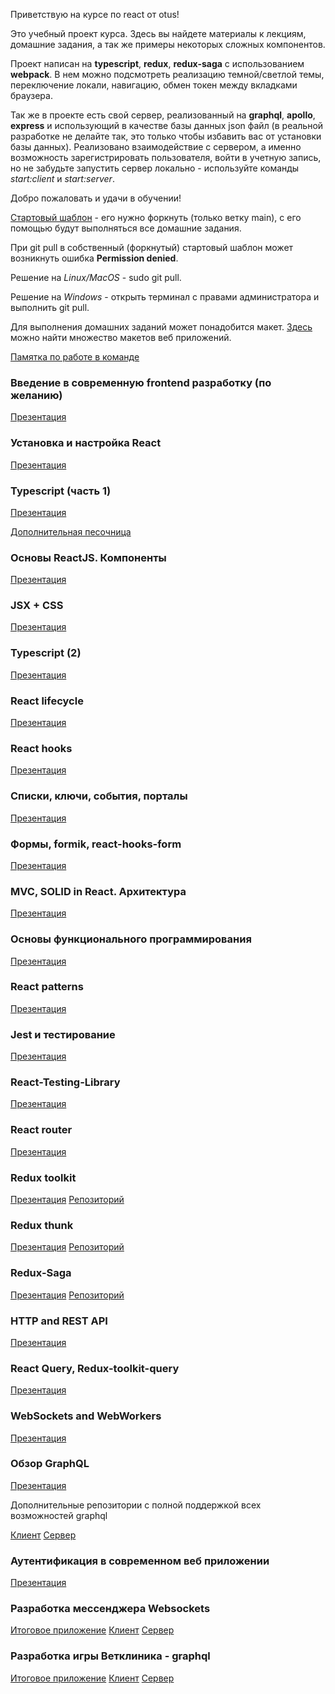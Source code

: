 Приветствую на курсе по react от otus!

Это учебный проект курса. Здесь вы найдете материалы к лекциям, домашние задания, а так же примеры некоторых сложных компонентов.

Проект написан на **typescript**, **redux**, **redux-saga** с использованием **webpack**. В нем можно подсмотреть реализацию темной/светлой темы, переключение локали, навигацию, обмен токен между вкладками браузера.

Так же в проекте есть свой сервер, реализованный на **graphql**, **apollo**, **express** и использующий в качестве базы данных json файл (в реальной разработке не делайте так, это только чтобы избавить вас от установки базы данных). Реализовано взаимодействие с сервером, а именно возможность зарегистрировать пользователя, войти в учетную запись, но не забудьте запустить сервер локально - используйте команды _start:client_ и _start:server_.

Добро пожаловать и удачи в обучении!

[Стартовый шаблон](https://github.com/spirit-drive/react-start-template) - его нужно форкнуть (только ветку main), с его помощью будут выполняться все домашние задания.

При git pull в собственный (форкнутый) стартовый шаблон может возникнуть ошибка **Permission denied**.

Решение на _Linux/MacOS_ - sudo git pull.

Решение на _Windows_ - открыть терминал с правами администратора и выполнить git pull.

Для выполнения домашних заданий может понадобится макет. [Здесь](https://t.me/figma2html) можно найти множество макетов веб приложений.

[Памятка по работе в команде](https://docs.google.com/presentation/d/1eVorYFSACyLJ6mQTvWd9ZGdJc0sUwGny-BcV3jdrvqo/edit#slide=id.p)

### Введение в современную frontend разработку (по желанию)

[Презентация](https://docs.google.com/presentation/d/1ljvQ6ysNzdh4CT-MbMSeLuFj_Nmy4iDulJrqXCjdiJ4/edit?usp=sharing)

### Установка и настройка React

[Презентация](https://docs.google.com/presentation/d/168acgd_80dpfBqW3Lqp2LJSqBNGrgsXdASNd6Z3dwWA/edit?usp=sharing)

### Typescript (часть 1)

[Презентация](https://docs.google.com/presentation/d/12xqTFTntMrsy-FyjS01ivg0sbYAFKGEV9hfvBCQGuD4/edit?usp=sharing)

[Дополнительная песочница](https://codesandbox.io/s/typescript-1-hfer2p?file=/src/basis.ts:7265-7308)

### Основы ReactJS. Компоненты

[Презентация](https://docs.google.com/presentation/d/1cIKdir5jLDDq-VAmlBgk7Px_hPJy-Ge6FJzvjWTiFhw/edit?usp=sharing)

### JSX + CSS

[Презентация](https://docs.google.com/presentation/d/1FBFNmW10dsG94R_C30eVbp_cHTjSwULCI1qiud5RK0A/edit?usp=sharing)

### Typescript (2)

[Презентация](https://docs.google.com/presentation/d/1qSZ2oYy_LTyc6khYCv_BcIBn3MiLWUreT_cXEmWUCgY/edit?usp=sharing)

### React lifecycle

[Презентация](https://docs.google.com/presentation/d/1dsegEyTIbglnGO_85uDk3LH0PwEVrFF1dpTbwL3y7QA/edit?usp=sharing)

### React hooks

[Презентация](https://docs.google.com/presentation/d/18a9RHLztuRKOmBTmuTTAuUlIC_hzBvmUxWAyjvkxuAk/edit?usp=sharing)

### Списки, ключи, события, порталы

[Презентация](https://docs.google.com/presentation/d/1WysmnSMBeFZsFGgJ3-iGft2Qh3o03I6xTtbwUX67Kl8/edit?usp=sharing)

### Формы, formik, react-hooks-form

[Презентация](https://docs.google.com/presentation/d/1ic2TA8m1B78qOS_WyKz45hTISLySIKViaqeyFkJq6Qs/edit?usp=sharing)

### MVC, SOLID in React. Архитектура

[Презентация](https://docs.google.com/presentation/d/13LTB0dyDBlKC40ETwNx53H6RMxBn-As_D509CLPU5-E/edit?usp=sharing)

### Основы функционального программирования

[Презентация](https://docs.google.com/presentation/d/1gfuCWyH47aBCi9nL9T9t-FnybNPPZt5FrjRuXFNKjbU/edit?usp=sharing)

### React patterns

[Презентация](https://docs.google.com/presentation/d/1FEQ2bOqhYzvpFdVtx-B2pQPrT-_wBj_f3lCmcurgkFQ/edit?usp=sharing)

### Jest и тестирование

[Презентация](https://docs.google.com/presentation/d/12uSy5L6SNxePdOioFQLKlkRfnnA6LC2n4QAPUpUGg0c/edit?usp=sharing)

### React-Testing-Library

[Презентация](https://docs.google.com/presentation/d/1u2U2wRWhNHG8bMRRbv2l8snZlz4qczfao7QD-3LwKDE/edit?usp=sharing)

### React router

[Презентация](https://docs.google.com/presentation/d/1CIHVVkV6rvuitS5ctiIwBuYmb-oViqhAslB27rV6s2Y/edit?usp=sharing)

### Redux toolkit

[Презентация](https://docs.google.com/presentation/d/1buXGSxK4LroGRyifGOGty6TX3BzyU7GyVq_I7XX_Z9c/edit?usp=sharing)
[Репозиторий](https://github.com/spirit-drive/redux-example/tree/main)

### Redux thunk

[Презентация](https://docs.google.com/presentation/d/19luVFowlHECeMyhrPuUeApj6afYH5P2qtcMVVo8BE2A/edit?usp=sharing)
[Репозиторий](https://github.com/spirit-drive/redux-thunk-example)

### Redux-Saga

[Презентация](https://docs.google.com/presentation/d/1_8oRVXGRhvkzXJ4_h_sdw6GPegKxwUYHlPijPIN_AE0/edit?usp=sharing)
[Репозиторий](https://github.com/spirit-drive/redux-saga-example)

### HTTP and REST API

[Презентация](https://docs.google.com/presentation/d/105eAORBcoOIBLRozJjnD865QSvUo6_jYw12zRYOU4MA/edit?usp=sharing)

### React Query, Redux-toolkit-query

[Презентация](https://docs.google.com/presentation/d/1wkF44NH7iCEo_iQ2Wd0_lg54B7ytH3rJMD5pErpX5PA/edit?usp=sharing)

### WebSockets and WebWorkers

[Презентация](https://docs.google.com/presentation/d/1x_CWEJcePhG2GnCbNhfQYyiusLFqZU7AT0j-VLiD1Sk/edit?usp=sharing)

### Обзор GraphQL

[Презентация](https://docs.google.com/presentation/d/1pLNojygCtBtYOpn9RxE_BLLblbMNaIr60rGPnufuLW4/edit?usp=sharing)

Дополнительные репозитории с полной поддержкой всех возможностей graphql

[Клиент](https://github.com/spirit-drive/graphql-learn-client)
[Сервер](https://github.com/spirit-drive/graphql-learn-server)

### Аутентификация в современном веб приложении
[Презентация](https://docs.google.com/presentation/d/1gIFkSmoGI-UVb4vSU3c_Wz6VmmYVElGLsiVilKYPTxM/edit?usp=sharing)

### Разработка мессенджера Websockets

[Итоговое приложение](http://ac4366b428e4.vps.myjino.ru/)
[Клиент](https://github.com/spirit-drive/otus-websockets-client)
[Сервер](https://github.com/spirit-drive/otus-socket-server)

### Разработка игры Ветклиника - graphql

[Итоговое приложение](http://9f9afff13ee4.vps.myjino.ru/)
[Клиент](https://github.com/spirit-drive/otus-lesson-graphql-client)
[Сервер](https://github.com/spirit-drive/otus-lesson-graphql-server)